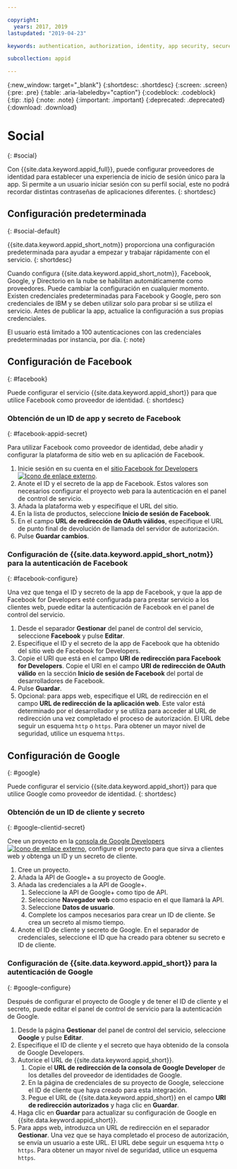 ```yaml
---

copyright:
  years: 2017, 2019
lastupdated: "2019-04-23"

keywords: authentication, authorization, identity, app security, secure, custom, proprietary, social, facebook, google, 

subcollection: appid

---
```


{:new_window: target="_blank"}
{:shortdesc: .shortdesc}
{:screen: .screen}
{:pre: .pre}
{:table: .aria-labeledby="caption"}
{:codeblock: .codeblock}
{:tip: .tip}
{:note: .note}
{:important: .important}
{:deprecated: .deprecated}
{:download: .download}

# Social
{: #social}

Con {{site.data.keyword.appid_full}}, puede configurar proveedores de identidad para establecer una experiencia de inicio de sesión único para la app. Si permite a un usuario iniciar sesión con su perfil social, este no podrá recordar distintas contraseñas de aplicaciones diferentes.
{: shortdesc}


## Configuración predeterminada
{: #social-default}

{{site.data.keyword.appid_short_notm}} proporciona una configuración predeterminada para ayudar a empezar y trabajar rápidamente con el servicio.
{: shortdesc}

Cuando configura {{site.data.keyword.appid_short_notm}}, Facebook, Google, y Directorio en la nube se habilitan automáticamente como proveedores. Puede cambiar la configuración en cualquier momento. Existen credenciales predeterminadas para Facebook y Google, pero son credenciales de IBM y se deben utilizar solo para probar si se utiliza el servicio. Antes de publicar la app, actualice la configuración a sus propias credenciales.

El usuario está limitado a 100 autenticaciones con las credenciales predeterminadas por instancia, por día.
{: note}


## Configuración de Facebook
{: #facebook}

Puede configurar el servicio {{site.data.keyword.appid_short}} para que utilice Facebook como proveedor de identidad.
{: shortdesc}

### Obtención de un ID de app y secreto de Facebook
{: #facebook-appid-secret}

Para utilizar Facebook como proveedor de identidad, debe añadir y configurar la plataforma de sitio web en su aplicación de Facebook.

1. Inicie sesión en su cuenta en el <a href="https://developers.facebook.com/docs/apps#register" target="_blank">sitio Facebook for Developers <img src="../../icons/launch-glyph.svg" alt="Icono de enlace externo"></a>.
2. Anote el ID y el secreto de la app de Facebook. Estos valores son necesarios configurar el proyecto web para la autenticación en el panel de control de servicio.
3. Añada la plataforma web y especifique el URL del sitio.
4. En la lista de productos, seleccione **Inicio de sesión de Facebook**.
5. En el campo **URL de redirección de OAuth válidos**, especifique el URL de punto final de devolución de llamada del servidor de autorización.
6. Pulse **Guardar cambios**.


### Configuración de {{site.data.keyword.appid_short_notm}} para la autenticación de Facebook
{: #facebook-configure}

Una vez que tenga el ID y secreto de la app de Facebook, y que la app de Facebook for Developers esté configurada para prestar servicio a los clientes web, puede editar la autenticación de Facebook en el panel de control del servicio.

1. Desde el separador **Gestionar** del panel de control del servicio, seleccione **Facebook** y pulse **Editar**.
2. Especifique el ID y el secreto de la app de Facebook que ha obtenido del sitio web de Facebook for Developers.
3. Copie el URI que está en el campo **URI de redirección para Facebook for Developers**. Copie el URI en el campo **URI de redirección de OAuth válido** en la sección **Inicio de sesión de Facebook** del portal de desarrolladores de Facebook.
4. Pulse **Guardar**.
5. Opcional: para apps web, especifique el URL de redirección en el campo **URL de redirección de la aplicación web**. Este valor está determinado por el desarrollador y se utiliza para acceder al URL de redirección una vez completado el proceso de autorización. El URL debe seguir un esquema `http` o `https`. Para obtener un mayor nivel de seguridad, utilice un esquema `https`.


## Configuración de Google
{: #google}

Puede configurar el servicio {{site.data.keyword.appid_short}} para que utilice Google como proveedor de identidad.
{: shortdesc}

### Obtención de un ID de cliente y secreto
{: #google-clientid-secret}

Cree un proyecto en la <a href="https://developers.google.com/" target="_blank">consola de Google Developers <img src="../../icons/launch-glyph.svg" alt="Icono de enlace externo"></a>, configure el proyecto para que sirva a clientes web y obtenga un ID y un secreto de cliente.

1. Cree un proyecto.
2. Añada la API de Google+ a su proyecto de Google.
3. Añada las credenciales a la API de Google+.
    1. Seleccione la API de Google+ como tipo de API.
    2. Seleccione **Navegador web** como espacio en el que llamará la API.
    3. Seleccione **Datos de usuario**.
    4. Complete los campos necesarios para crear un ID de cliente. Se crea un secreto al mismo tiempo.
4. Anote el ID de cliente y secreto de Google. En el separador de credenciales, seleccione el ID que ha creado para obtener su secreto e ID de cliente.

### Configuración de {{site.data.keyword.appid_short}} para la autenticación de Google
{: #google-configure}

Después de configurar el proyecto de Google y de tener el ID de cliente y el secreto, puede editar el panel de control de servicio para la autenticación de Google.

1. Desde la página **Gestionar** del panel de control del servicio, seleccione **Google** y pulse **Editar**.
2. Especifique el ID de cliente y el secreto que haya obtenido de la consola de Google Developers.
3. Autorice el URL de {{site.data.keyword.appid_short}}.
    1. Copie el **URL de redirección de la consola de Google Developer** de los detalles del proveedor de identidades de Google.
    2. En la página de credenciales de su proyecto de Google, seleccione el ID de cliente que haya creado para esta integración.
    3. Pegue el URL de {{site.data.keyword.appid_short}} en el campo **URI de redirección autorizados** y haga clic en **Guardar**.
4. Haga clic en **Guardar** para actualizar su configuración de Google en {{site.data.keyword.appid_short}}.
5. Para apps web, introduzca un URL de redirección en el separador **Gestionar**. Una vez que se haya completado el proceso de autorización, se envía un usuario a este URL. El URL debe seguir un esquema `http` o `https`. Para obtener un mayor nivel de seguridad, utilice un esquema `https`.

